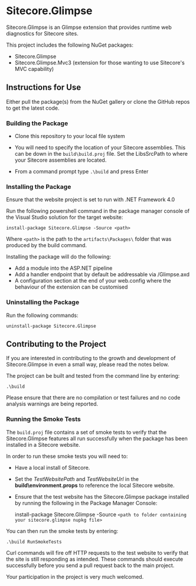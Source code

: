 # Sitecore.Glimpse

Sitecore.Glimpse is an Glimpse extension that provides runtime web diagnostics for Sitecore sites.

This project includes the following NuGet packages:

* Sitecore.Glimpse
* Sitecore.Glimpse.Mvc3 (extension for those wanting to use Sitecore's MVC capability)

## Instructions for Use

Either pull the package(s) from the NuGet gallery or clone the GitHub repos to get the latest code.


### Building the Package

* Clone this repository to your local file system

* You will need to specify the location of your Sitecore assemblies. This can be down in the `build\build.proj` file. Set the LibsSrcPath to where your Sitecore assemblies are located.

* From a command prompt type `.\build` and press Enter

### Installing the Package

Ensure that the website project is set to run with .NET Framework 4.0

Run the following powershell command in the package manager console of the Visual Studio solution for the target website:

    install-package Sitecore.Glimpse -Source <path>


Where `<path>` is the path to the  `artifacts\Packages\` folder that was produced by the build command.

Installing the package will do the following:

* Add a module into the ASP.NET pipeline
* Add a handler endpoint that by default be addressable via /Glimpse.axd
* A configuration section at the end of your web.config where the behaviour of the extension can be customised


### Uninstalling the Package

Run the following commands:

    uninstall-package Sitecore.Glimpse



## Contributing to the Project

If you are interested in contributing to the growth and development of Sitecore.Glimpse in even a small way, please read the notes below.

The project can be built and tested from the command line by entering:

    .\build

Please ensure that there are no compilation or test failures and no code analysis warnings are being reported.

### Running the Smoke Tests

The `build.proj` file contains a set of smoke tests to verify that the Sitecore.Glimpse features all run successfully when the package has been installed in a Sitecore website.

In order to run these smoke tests you will need to:

* Have a local install of Sitecore.

* Set the *TestWebsitePath* and *TestWebsiteUrl* in the **build\environment.props** to reference the local Sitecore website.

* Ensure that the test website has the Sitecore.Glimpse package installed by running the following in the Package Manager Console:

    install-package Sitecore.Glimpse -Source `<path to folder containing your sitecore.glimpse nupkg file>`

You can then run the smoke tests by entering:

    .\build RunSmokeTests

Curl commands will fire off HTTP requests to the test website to verify that the site is still responding as intended. These commands should execute successfully before you send a pull request back to the main project.

Your participation in the project is very much welcomed.